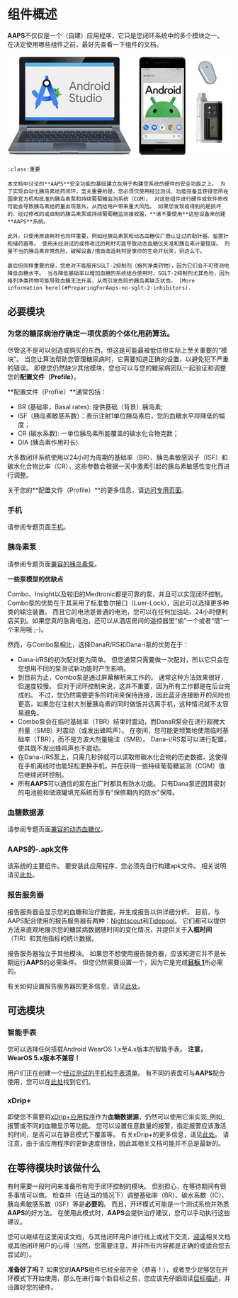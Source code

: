 # 组件概述

**AAPS**不仅仅是一个（自建）应用程序，它只是您闭环系统中的多个模块之一。 在决定使用哪些组件之前，最好先查看一下组件的文档。

![组件概览](../images/modules.png)

```{admonition} IMPORTANT SAFETY NOTICE
:class:重要

本文档中讨论的**AAPS**安全功能的基础建立在用于构建您系统的硬件的安全功能之上。 为了实现自动化胰岛素给药闭环，至关重要的是，您必须仅使用经过测试、功能完备且获得您所在国家官方机构批准的胰岛素泵和持续葡萄糖监测系统（CGM）。 对这些组件进行硬件或软件修改可能会导致胰岛素给药量出现意外，从而给用户带来重大风险。 如果您发现或得到的是损坏的、经过修改的或自制的胰岛素泵或持续葡萄糖监测接收器，**请不要使用**这些设备来创建**AAPS**系统。

此外，只使用原装耗材也同样重要，例如经胰岛素泵和动态血糖仪厂商认证过的助针器、留置针和储药器等。 使用未经测试的或修改过的耗材可能导致动态血糖仪失准和胰岛素计量错误。 剂量不当的胰岛素非常危险，破解设备/擅自改造耗材是拿你的生命开玩笑，别这么干。

最后但同样重要的是，您绝对不能服用SGLT-2抑制剂（格列净类药物），因为它们会不可预测地降低血糖水平。 当与降低基础率以增加血糖的系统结合使用时，SGLT-2抑制剂尤其危险，因为格列净类药物可能导致血糖无法升高，从而引发危险的胰岛素缺乏状态。 [More information here](#PreparingForAaps-no-sglt-2-inhibitors).
```

## 必要模块

### 为您的糖尿病治疗确定一项优质的个体化用药算法。

尽管这不是可以创造或购买的东西，但这是可能最被低估但实际上至关重要的“模块”。 当您让算法帮助您管理糖尿病时，它需要知道正确的设置，以避免犯下严重的错误。 即使您仍然缺少其他模块，您也可以与您的糖尿病团队一起验证和调整您的**配置文件（Profile）**。

**配置文件（Profile）**通常包括：

- BR (基础率，Basal rates): 提供基础（背景）胰岛素;
- ISF（胰岛素敏感系数）：表示注射1单位胰岛素后，您的血糖水平将降低的幅度；
- CR (碳水系数): 一单位胰岛素所能覆盖的碳水化合物克数；
- DIA (胰岛素作用时长).

大多数闭环系统使用以24小时为周期的基础率（BR）、胰岛素敏感因子（ISF）和碳水化合物比率（CR），这些参数会根据一天中激素引起的胰岛素敏感性变化而进行调整。

关于您的**配置文件（Profile）**的更多信息，请[访问专用页面](../SettingUpAaps/YourAapsProfile.md)。

### 手机

请参阅专题页面[手机](../Getting-Started/Phones.md)。

### 胰岛素泵

请参阅专题页面[兼容的胰岛素泵](../Getting-Started/CompatiblePumps.md)。

**一些泵模型的优缺点**

Combo、Insight以及较旧的Medtronic都是可靠的泵，并且可以实现闭环控制。 Combo泵的优势在于其采用了标准鲁尔接口（Luer-Lock），因此可以选择更多种类的输注装置。 而且它的电池是普通的电池，您可以在任何加油站、24小时便利店买到。如果您真的急需电池，还可以从酒店房间的遥控器里“偷”一个或者“借”一个来用哦 ;-)。

然而，与Combo泵相比，选择DanaR/RS和Dana-i泵的优势在于：

- Dana-i/RS的初次配对更为简单。 但您通常只需要做一次配对，所以它只会在您想用不同的泵测试新功能时产生影响。
- 到目前为止，Combo泵是通过屏幕解析来工作的。 通常这种方法效果很好，但速度较慢。 但对于闭环控制来说，这并不重要，因为所有工作都是在后台完成的。 不过，您仍然需要更多的时间来保持连接，因此蓝牙连接断开的风险也更高，如果您在注射大剂量胰岛素的同时做饭并远离手机，这种情况就不太容易避免。
- Combo泵会在临时基础率（TBR）结束时震动，而DanaR泵会在进行超微大剂量（SMB）时震动（或发出蜂鸣声）。 在夜间，您可能更频繁地使用临时基础率（TBR），而不是方波大剂量输注（SMB）。  Dana-i/RS泵可以进行配置，使其既不发出蜂鸣声也不震动。
- 在Dana-i/RS泵上，只需几秒钟就可以读取带碳水化合物的历史数据，这使得在手机离线时也能轻松更换手机，并在获得一些持续葡萄糖监测（CGM）值后继续闭环控制。
- 所有**AAPS**可以通信的泵在出厂时都具有防水功能。 只有Dana泵还因其密封的电池舱和储液罐填充系统而享有“保修期内的防水”保障。

### 血糖数据源

请参阅专题页面[兼容的动态血糖仪](../Getting-Started/CompatiblesCgms.md)。

### **AAPS**的-.apk文件

该系统的主要组件。 要安装此应用程序，您必须先自行构建apk文件。 相关说明请见[此处](../SettingUpAaps/BuildingAaps.md)。

### 报告服务器

报告服务器会显示您的血糖和治疗数据，并生成报告以供详细分析。 目前，与AAPS配合使用的报告服务器有两种：[Nightscout](#SettingUpTheReportingServer-nightscout)和[Tidepool](#SettingUpTheReportingServer-tidepool)。 它们都可以提供方法来直观地展示您的糖尿病数据随时间的变化情况，并提供关于**入框时间**（TIR）和其他指标的统计数据。

报告服务器独立于其他模块。 如果您不想使用报告服务器，应该知道它并不是长期运行**AAPS**的必需条件。 但您仍然需要设置一个，因为它是完成[**目标 1**](#objectives-objective1)所必需的。

有关如何设置报告服务器的更多信息，请见[此处](../SettingUpAaps/SettingUpTheReportingServer.md)。

## 可选模块

### 智能手表

您可以选择任何搭载Android WearOS 1.x至4.x版本的智能手表。 **注意，WearOS 5.x版本不兼容！**

用户们正在创建一个[经过测试的手机和手表清单](#Phones-list-of-tested-phones)。 有不同的表盘可与**AAPS**配合使用，您可以在[此处](../WearOS/WearOsSmartwatch.md)找到它们。

### xDrip+

即使您不需要将[xDrip+应用程序](https://xdrip.readthedocs.io/en/latest/)作为**血糖数据源**，仍然可以使用它来实现_例如_报警或不同的血糖显示等功能。 您可以设置任意数量的报警，指定报警应该激活的时间，是否可以在静音模式下覆盖等。 有关xDrip+的更多信息，请见[此处](../CompatibleCgms/xDrip.md)。 请注意，由于该应用程序的更新速度很快，因此其相关文档可能并不总是最新的。

## 在等待模块时该做什么

有时需要一段时间来准备所有用于闭环控制的模块。 但别担心，在等待期间有很多事情可以做。 检查并（在适当的情况下）调整基础率（BR）、碳水系数（IC）、胰岛素敏感系数（ISF）等是**必要的**。 而且，开环模式可能是一个测试系统并熟悉**AAPS**的好方法。 在使用此模式时，**AAPS**会提供治疗建议，您可以手动执行这些建议。

您可以继续在这里阅读文档，与其他闭环用户进行线上或线下交流，[阅读](../UsefulLinks/BackgroundReading.md)相关文档或其他闭环用户的心得（当然，您需要注意，并非所有内容都是正确的或适合您去尝试的）。

**准备好了吗？** 如果您的**AAPS**组件已经全部齐全（恭喜！），或者至少足够您在开环模式下开始使用，那么在进行每个新目标之前，您应该先仔细阅读[目标描述](../SettingUpAaps/CompletingTheObjectives.md)，并设置好您的硬件。
